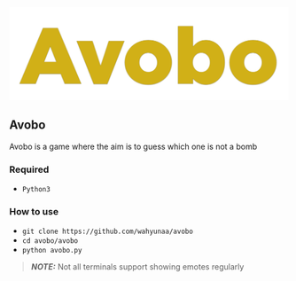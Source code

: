![avobo](https://github.com/Wahyunaa/avobo/blob/main/zNf_assets/avobo.png)

## Avobo
Avobo is a game where the aim is to guess which one is not a bomb</p>


### Required
- `Python3`
### How to use
- ```git clone https://github.com/wahyunaa/avobo```
- ```cd avobo/avobo```
- ```python avobo.py```
> **_NOTE:_** Not all terminals support showing emotes regularly
